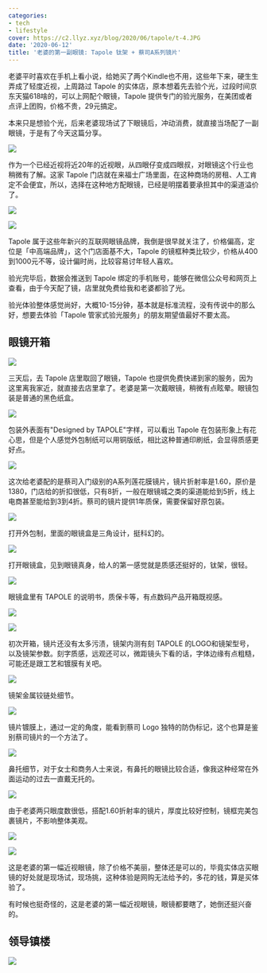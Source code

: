 ```yaml
---
categories:
- tech
- lifestyle
cover: https://c2.llyz.xyz/blog/2020/06/tapole/t-4.JPG
date: '2020-06-12'
title: '老婆的第一副眼镜: Tapole 钛架 + 蔡司A系列镜片'
---
```


老婆平时喜欢在手机上看小说，给她买了两个Kindle也不用，这些年下来，硬生生弄成了轻度近视，上周路过 Tapole 的实体店，原本想着先去验个光，过段时间京东天猫618啥的，可以上网配个眼镜，Tapole 提供专门的验光服务，在美团或者点评上团购，价格不贵，29元搞定。

本来只是想验个光，后来老婆现场试了下眼镜后，冲动消费，就直接当场配了一副眼镜，于是有了今天这篇分享。

![](https://c2.llyz.xyz/blog/2020/06/tapole/t-4.JPG)

作为一个已经近视将近20年的近视眼，从四眼仔变成四眼叔，对眼镜这个行业也稍微有了解。这家 Tapole 门店就在来福士广场里面，在这种商场的房租、人工肯定不会便宜，所以，选择在这种地方配眼镜，已经是明摆着要承担其中的渠道溢价了。

![](https://c2.llyz.xyz/blog/2020/06/tapole/t-3.JPG)

![](https://c2.llyz.xyz/blog/2020/06/tapole/t-2.JPG)

Tapole 属于这些年新兴的互联网眼镜品牌，我倒是很早就关注了，价格偏高，定位是「中高端品牌」，这个门店面基不大，Tapole 的镜框种类比较少，价格从400到1000元不等，设计偏时尚，比较容易讨年轻人喜欢。

验光完毕后，数据会推送到 Tapole 绑定的手机账号，能够在微信公众号和网页上查看，由于今天配了镜，店里就免费给我和老婆都验了光。

验光体验整体感觉尚好，大概10-15分钟，基本就是标准流程，没有传说中的那么好，想要去体验「Tapole 管家式验光服务」的朋友期望值最好不要太高。

## 眼镜开箱

![](https://c2.llyz.xyz/blog/2020/06/tapole/t-5.JPG)

三天后，去 Tapole 店里取回了眼镜，Tapole 也提供免费快递到家的服务，因为这里离我家近，就直接去店里拿了。老婆是第一次戴眼镜，稍微有点眩晕。眼镜包装是普通的黑色纸盒。

![](https://c2.llyz.xyz/blog/2020/06/tapole/t-6.JPG)

包装外表面有"Designed by TAPOLE"字样，可以看出 Tapole 在包装形象上有花心思，但是个人感觉外包制纸可以用铜版纸，相比这种普通印刷纸，会显得质感更好点。

![](https://c2.llyz.xyz/blog/2020/06/tapole/t-16.JPG)

这次给老婆配的是蔡司入门级别的A系列莲花膜镜片，镜片折射率是1.60，原价是1380，门店给的折扣很低，只有8折，一般在眼镜城之类的渠道能给到5折，线上电商甚至能给到3到4折。蔡司的镜片提供1年质保，需要保留好原包装。

![](https://c2.llyz.xyz/blog/2020/06/tapole/t-7.JPG)

打开外包制，里面的眼镜盒是三角设计，挺科幻的。

![](https://c2.llyz.xyz/blog/2020/06/tapole/t-8.JPG)

打开眼镜盒，见到眼镜真身，给人的第一感觉就是质感还挺好的，钛架，很轻。

![](https://c2.llyz.xyz/blog/2020/06/tapole/t-9.JPG)

眼镜盒里有 TAPOLE 的说明书，质保卡等，有点数码产品开箱既视感。

![](https://c2.llyz.xyz/blog/2020/06/tapole/t-10.JPG)

![](https://c2.llyz.xyz/blog/2020/06/tapole/t-14.JPG)

初次开箱，镜片还没有太多污渍，镜架内测有刻 TAPOLE 的LOGO和镜架型号，以及镜架参数。刻字质感，远观还可以，微距镜头下看的话，字体边缘有点粗糙，可能还是跟工艺和镀膜有关吧。

![](https://c2.llyz.xyz/blog/2020/06/tapole/t-11.JPG)

镜架金属铰链处细节。

![](https://c2.llyz.xyz/blog/2020/06/tapole/t-13.JPG)

镜片镀膜上，通过一定的角度，能看到蔡司 Logo 独特的防伪标记，这个也算是鉴别蔡司镜片的一个方法了。

![](https://c2.llyz.xyz/blog/2020/06/tapole/t-12.JPG)

鼻托细节，对于女士和商务人士来说，有鼻托的眼镜比较合适，像我这种经常在外面运动的过去一直戴无托的。

![](https://c2.llyz.xyz/blog/2020/06/tapole/t-15.JPG)

由于老婆两只眼度数很低，搭配1.60折射率的镜片，厚度比较好控制，镜框完美包裹镜片，不影响整体美观。

![](https://c2.llyz.xyz/blog/2020/06/tapole/t-18.JPG)

![](https://c2.llyz.xyz/blog/2020/06/tapole/t-19.JPG)

这是老婆的第一幅近视眼镜，除了价格不美丽，整体还是可以的，毕竟实体店买眼镜的好处就是现场试，现场挑，这种体验是网购无法给予的，多花的钱，算是买体验了。

有时候也挺奇怪的，这是老婆的第一幅近视眼镜，眼镜都要瞎了，她倒还挺兴奋的。

## 领导镇楼

![](https://c2.llyz.xyz/blog/2020/06/tapole/lp-1.jpg)
